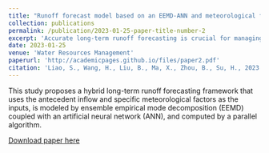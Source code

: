 ```yaml
---
title: "Runoff forecast model based on an EEMD-ANN and meteorological factors using a multicore parallel algorithm"
collection: publications
permalink: /publication/2023-01-25-paper-title-number-2
excerpt: 'Accurate long-term runoff forecasting is crucial for managing and allocating water resources. Due to the complexity and variability of natural runoff, the most difficult problems currently faced by long-term runoff forecasting are the difficulty of model construction, poor prediction accuracy, and time intensive forecasting processes. Therefore, this study proposes a hybrid long-term runoff forecasting framework that uses the antecedent inflow and specific meteorological factors as the inputs, is modeled by ensemble empirical mode decomposition (EEMD) coupled with an artificial neural network (ANN), and computed by a parallel algorithm. First, the framework can transform monthly inflow and meteorological series into stationary signals via EEMD to more comprehensively explore the relationships of the input factors through the ANN. Second, the selected meteorological factors that are closely related to inflow formation can be filtered out by the single correlation coefficient method, which contributes to reducing coupling between input factors, and increases the accuracy of the prediction models. Finally, a multicore parallel algorithm that is easily accessed everywhere and that fully utilizes multiple calculation resources while flexibly contending with various optimization requirements will improve forecasting efficiency. The Xiaowan Hydropower Station (XW) is selected as the study area, and the final results of the study show that (1) the addition of targeted meteorological factors does indeed greatly enhance the performance of the prediction models; (2) the five criteria for evaluating the prediction accuracy show that the EEMD-ANN model is far superior to the prediction performance from the ordinary ANN model when run under the same input conditions; and (3) the optimization time of the 32-core model can be reduced by as much as 25 times, which significantly saves time during the forecast process.'
date: 2023-01-25
venue: 'Water Resources Management'
paperurl: 'http://academicpages.github.io/files/paper2.pdf'
citation: 'Liao, S., Wang, H., Liu, B., Ma, X., Zhou, B., Su, H., 2023. Runoff Forecast Model Based on an EEMD-ANN and Meteorological Factors Using a Multicore Parallel Algorithm. Water Resour Manag. 37, 1539-55. https://doi.org/10.1007/s11269-023-03442-y.'
---
```

This study proposes a hybrid long-term runoff forecasting framework that uses the antecedent inflow and specific meteorological factors as the inputs, is modeled by ensemble empirical mode decomposition (EEMD) coupled with an artificial neural network (ANN), and computed by a parallel algorithm.

[Download paper here](http://prelude0324.github.io/academic_pages/files/paper2.pdf)

